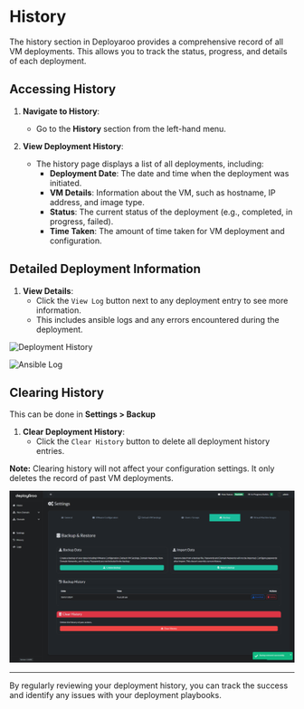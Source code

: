 # History

The history section in Deployaroo provides a comprehensive record of all VM deployments. This allows you to track the status, progress, and details of each deployment.

## Accessing History

1. **Navigate to History**:
   - Go to the **History** section from the left-hand menu.

2. **View Deployment History**:
   - The history page displays a list of all deployments, including:
     - **Deployment Date**: The date and time when the deployment was initiated.
     - **VM Details**: Information about the VM, such as hostname, IP address, and image type.
     - **Status**: The current status of the deployment (e.g., completed, in progress, failed).
     - **Time Taken**: The amount of time taken for VM deployment and configuration.

## Detailed Deployment Information

1. **View Details**:
   - Click the `View Log` button next to any deployment entry to see more information.
   - This includes ansible logs and any errors encountered during the deployment.

![Deployment History](../../assets/screenshots/deployment_history.png)

![Ansible Log](../../assets/screenshots/deployment_history_ansible_log.png)

## Clearing History

This can be done in **Settings > Backup**

1. **Clear Deployment History**:
   - Click the `Clear History` button to delete all deployment history entries.

**Note:** Clearing history will not affect your configuration settings. It only deletes the record of past VM deployments.

![Clear History](../../assets/screenshots/backup_restore.png)

---

By regularly reviewing your deployment history, you can track the success and identify any issues with your deployment playbooks.
